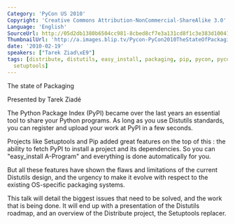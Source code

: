 ```yaml
---
Category: 'PyCon US 2010'
Copyright: 'Creative Commons Attribution-NonCommercial-ShareAlike 3.0'
Language: 'English'
SourceUrl: http://05d2db1380b6504cc981-8cbed8cf7e3a131cd8f1c3e383d10041.r93.cf2.rackcdn.com/pycon-us-2010/283_the-state-of-packaging-63.m4v
ThumbnailUrl: 'http://a.images.blip.tv/Pycon-PyCon2010TheStateOfPackaging63241-136.jpg'
date: '2010-02-19'
speakers: ["Tarek Ziad\xE9"]
tags: [distribute, distutils, easy_install, packaging, pip, pycon, pycon2010, pypi,
  setuptools]
---
```

The state of Packaging

  
Presented by Tarek Ziadé

  
The Python Package Index (PyPI) became over the last years an essential tool
to share your Python programs. As long as you use Distutils standards, you can
register and upload your work at PyPI in a few seconds.

  
Projects like Setuptools and Pip added great features on the top of this : the
ability to fetch PyPI to install a project and its dependencies. So you can
"easy_install A-Program" and everything is done automatically for you.

  
But all these features have shown the flaws and limitations of the current
Distutils design, and the urgency to make it evolve with respect to the
existing OS-specific packaging systems.

  
This talk will detail the biggest issues that need to be solved, and the work
that is being done. It will end up with a presentation of the Distutils
roadmap, and an overview of the Distribute project, the Setuptools replacer.


